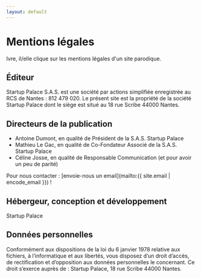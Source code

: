 ```yaml
---
layout: default
---
```

# Mentions légales

Ivre, il/elle clique sur les mentions légales d'un site parodique.


## Éditeur

Startup Palace S.A.S. est une société par actions simplifiée enregistrée au RCS de Nantes : 812 479 020. Le présent site est la propriété de la société Startup Palace dont le siège est situé au 18 rue Scribe 44000 Nantes.

## Directeurs de la publication

- Antoine Dumont, en qualité de Président de la S.A.S. Startup Palace
- Mathieu Le Gac, en qualité de Co-Fondateur Associé de la S.A.S. Startup Palace
- Céline Josse, en qualité de Responsable Communication (et pour avoir un peu de parité)

Pour nous contacter : [envoie-nous un email](mailto:{{ site.email | encode_email }}) !

## Hébergeur, conception et développement

Startup Palace

## Données personnelles

Conformément aux dispositions de la loi du 6 janvier 1978 relative aux fichiers, à l’informatique et aux libertés, vous disposez d’un droit d’accès, de rectification et d’opposition aux données personnelles le concernant.
Ce droit s’exerce auprès de : Startup Palace, 18 rue Scribe 44000 Nantes.
